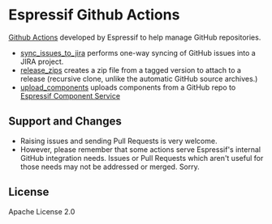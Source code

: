 # Espressif Github Actions

[Github Actions](https://developer.github.com/actions/) developed by Espressif to help manage GitHub repositories.

- [sync_issues_to_jira](sync_issues_to_jira/) performs one-way syncing of GitHub issues into a JIRA project.
- [release_zips](release_zips/) creates a zip file from a tagged version to attach to a release (recursive clone, unlike the automatic GitHub source archives.)
- [upload_components](upload_components/) uploads components from a GitHub repo to [Espressif Component Service](https://components.espressif.com)

## Support and Changes

- Raising issues and sending Pull Requests is very welcome.
- However, please remember that some actions serve Espressif's internal GitHub integration needs. Issues or Pull Requests which aren't useful for those needs may not be addressed or merged. Sorry.

## License

Apache License 2.0
